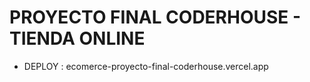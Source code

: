 # PROYECTO FINAL CODERHOUSE - TIENDA ONLINE 
- DEPLOY : ecomerce-proyecto-final-coderhouse.vercel.app
